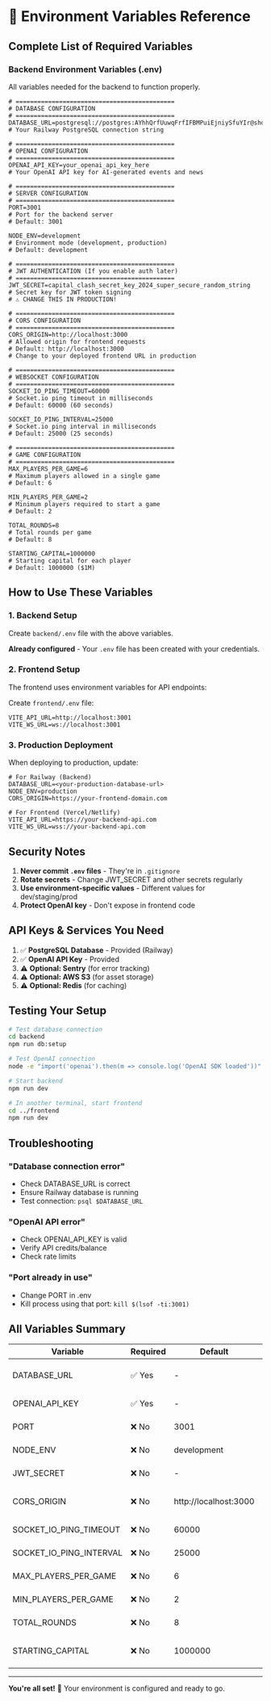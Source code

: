 # 🔐 Environment Variables Reference

## Complete List of Required Variables

### Backend Environment Variables (.env)

All variables needed for the backend to function properly.

```env
# ============================================
# DATABASE CONFIGURATION
# ============================================
DATABASE_URL=postgresql://postgres:AYhhQrfUuwqFrfIFBMPuiEjniySfuYIr@shortline.proxy.rlwy.net:40619/railway
# Your Railway PostgreSQL connection string

# ============================================
# OPENAI CONFIGURATION
# ============================================
OPENAI_API_KEY=your_openai_api_key_here
# Your OpenAI API key for AI-generated events and news

# ============================================
# SERVER CONFIGURATION
# ============================================
PORT=3001
# Port for the backend server
# Default: 3001

NODE_ENV=development
# Environment mode (development, production)
# Default: development

# ============================================
# JWT AUTHENTICATION (If you enable auth later)
# ============================================
JWT_SECRET=capital_clash_secret_key_2024_super_secure_random_string
# Secret key for JWT token signing
# ⚠️ CHANGE THIS IN PRODUCTION!

# ============================================
# CORS CONFIGURATION
# ============================================
CORS_ORIGIN=http://localhost:3000
# Allowed origin for frontend requests
# Default: http://localhost:3000
# Change to your deployed frontend URL in production

# ============================================
# WEBSOCKET CONFIGURATION
# ============================================
SOCKET_IO_PING_TIMEOUT=60000
# Socket.io ping timeout in milliseconds
# Default: 60000 (60 seconds)

SOCKET_IO_PING_INTERVAL=25000
# Socket.io ping interval in milliseconds
# Default: 25000 (25 seconds)

# ============================================
# GAME CONFIGURATION
# ============================================
MAX_PLAYERS_PER_GAME=6
# Maximum players allowed in a single game
# Default: 6

MIN_PLAYERS_PER_GAME=2
# Minimum players required to start a game
# Default: 2

TOTAL_ROUNDS=8
# Total rounds per game
# Default: 8

STARTING_CAPITAL=1000000
# Starting capital for each player
# Default: 1000000 ($1M)
```

## How to Use These Variables

### 1. Backend Setup

Create `backend/.env` file with the above variables.

**Already configured** - Your `.env` file has been created with your credentials.

### 2. Frontend Setup

The frontend uses environment variables for API endpoints:

Create `frontend/.env` file:

```env
VITE_API_URL=http://localhost:3001
VITE_WS_URL=ws://localhost:3001
```

### 3. Production Deployment

When deploying to production, update:

```env
# For Railway (Backend)
DATABASE_URL=<your-production-database-url>
NODE_ENV=production
CORS_ORIGIN=https://your-frontend-domain.com

# For Frontend (Vercel/Netlify)
VITE_API_URL=https://your-backend-api.com
VITE_WS_URL=wss://your-backend-api.com
```

## Security Notes

1. **Never commit `.env` files** - They're in `.gitignore`
2. **Rotate secrets** - Change JWT_SECRET and other secrets regularly
3. **Use environment-specific values** - Different values for dev/staging/prod
4. **Protect OpenAI key** - Don't expose in frontend code

## API Keys & Services You Need

1. ✅ **PostgreSQL Database** - Provided (Railway)
2. ✅ **OpenAI API Key** - Provided
3. ⚠️ **Optional: Sentry** (for error tracking)
4. ⚠️ **Optional: AWS S3** (for asset storage)
5. ⚠️ **Optional: Redis** (for caching)

## Testing Your Setup

```bash
# Test database connection
cd backend
npm run db:setup

# Test OpenAI connection
node -e "import('openai').then(m => console.log('OpenAI SDK loaded'))"

# Start backend
npm run dev

# In another terminal, start frontend
cd ../frontend
npm run dev
```

## Troubleshooting

### "Database connection error"
- Check DATABASE_URL is correct
- Ensure Railway database is running
- Test connection: `psql $DATABASE_URL`

### "OpenAI API error"
- Check OPENAI_API_KEY is valid
- Verify API credits/balance
- Check rate limits

### "Port already in use"
- Change PORT in .env
- Kill process using that port: `kill $(lsof -ti:3001)`

## All Variables Summary

| Variable | Required | Default | Description |
|----------|----------|---------|-------------|
| DATABASE_URL | ✅ Yes | - | PostgreSQL connection string |
| OPENAI_API_KEY | ✅ Yes | - | OpenAI API key |
| PORT | ❌ No | 3001 | Backend server port |
| NODE_ENV | ❌ No | development | Environment mode |
| JWT_SECRET | ❌ No | - | JWT signing secret |
| CORS_ORIGIN | ❌ No | http://localhost:3000 | Allowed frontend origin |
| SOCKET_IO_PING_TIMEOUT | ❌ No | 60000 | Socket ping timeout |
| SOCKET_IO_PING_INTERVAL | ❌ No | 25000 | Socket ping interval |
| MAX_PLAYERS_PER_GAME | ❌ No | 6 | Max players per game |
| MIN_PLAYERS_PER_GAME | ❌ No | 2 | Min players to start |
| TOTAL_ROUNDS | ❌ No | 8 | Total rounds per game |
| STARTING_CAPITAL | ❌ No | 1000000 | Starting player capital |

---

**You're all set!** 🚀 Your environment is configured and ready to go.


